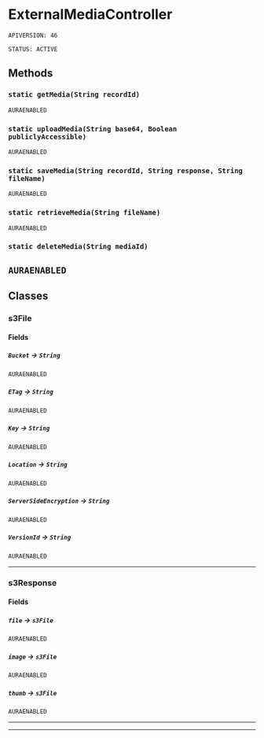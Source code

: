 # ExternalMediaController

`APIVERSION: 46`

`STATUS: ACTIVE`
## Methods
### `static getMedia(String recordId)`

`AURAENABLED`
### `static uploadMedia(String base64, Boolean publiclyAccessible)`

`AURAENABLED`
### `static saveMedia(String recordId, String response, String fileName)`

`AURAENABLED`
### `static retrieveMedia(String fileName)`

`AURAENABLED`
### `static deleteMedia(String mediaId)`

`AURAENABLED`
---
## Classes
### s3File
#### Fields

##### `Bucket` → `String`

`AURAENABLED` 

##### `ETag` → `String`

`AURAENABLED` 

##### `Key` → `String`

`AURAENABLED` 

##### `Location` → `String`

`AURAENABLED` 

##### `ServerSideEncryption` → `String`

`AURAENABLED` 

##### `VersionId` → `String`

`AURAENABLED` 

---

### s3Response
#### Fields

##### `file` → `s3File`

`AURAENABLED` 

##### `image` → `s3File`

`AURAENABLED` 

##### `thumb` → `s3File`

`AURAENABLED` 

---

---
